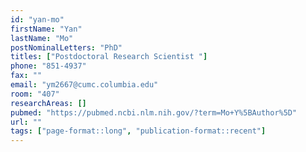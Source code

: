 ```yaml
---
id: "yan-mo"
firstName: "Yan"
lastName: "Mo"
postNominalLetters: "PhD"
titles: ["Postdoctoral Research Scientist "]
phone: "851-4937"
fax: ""
email: "ym2667@cumc.columbia.edu"
room: "407"
researchAreas: []
pubmed: "https://pubmed.ncbi.nlm.nih.gov/?term=Mo+Y%5BAuthor%5D"
url: ""
tags: ["page-format::long", "publication-format::recent"]
---
```

